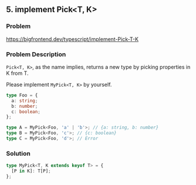 ## 5. implement Pick<T, K>

### Problem

https://bigfrontend.dev/typescript/implement-Pick-T-K

### Problem Description

`Pick<T, K>`, as the name implies, returns a new type by picking properties in K from T.

Please implement `MyPick<T, K>` by yourself.

```ts
type Foo = {
  a: string;
  b: number;
  c: boolean;
};

type A = MyPick<Foo, 'a' | 'b'>; // {a: string, b: number}
type B = MyPick<Foo, 'c'>; // {c: boolean}
type C = MyPick<Foo, 'd'>; // Error
```

### Solution

```ts
type MyPick<T, K extends keyof T> = {
  [P in K]: T[P];
};
```
